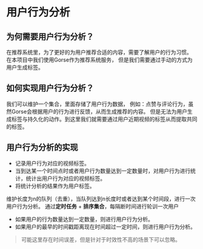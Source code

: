 # 用户行为分析

## 为何需要用户行为分析？
在推荐系统里，为了更好的为用户推荐合适的内容，需要了解用户的行为习惯。
在本项目中我们使用Gorse作为推荐系统服务， 但是我们需要通过手动的方式为用户生成标签。

## 如何实现用户行为分析？
我们可以维护一个集合，里面存储了用户行为数据，
例如：点赞与评论行为，虽然Gorse会根据用户的行为进行反馈，从而生成推荐的内容。
但是无法为用户生成标签与持久化的动作。到这里我们就需要通过用户近期视频的标签从而提取共同的标签。

## 用户行为分析的实现
- 记录用户行为对应的视频标签。
- 当到达某一个时间点时或者用户行为数量达到一定数量时，对用户行为进行统计，统计出用户行为对应的视频标签。
- 将统计分析的结果作为用户标签。

维护长度为n的队列（去重），当队列达到n长度时或者达到某个时间段，进行一次用户行为分析。
通过**定时任务** + **排序集合**，每隔断时间进行轮训一次用户
- 如果用户的行为数量达到一定数量，则进行用户行为分析。
- 如果用户的最早的时间戳距离现在时间超过一定时间，则进行用户行为分析。
> 可能这里存在时间误差，但是针对于时效性不高的场景下可以忽略。